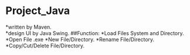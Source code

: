 # Project_Java
*written by Maven.  
*design UI by Java Swing.
##Function:
*Load Files System and Directory.
*Open File .exe
*New File/Directory.
*Rename File/Directory.
*Copy/Cut/Delete File/Directory.
